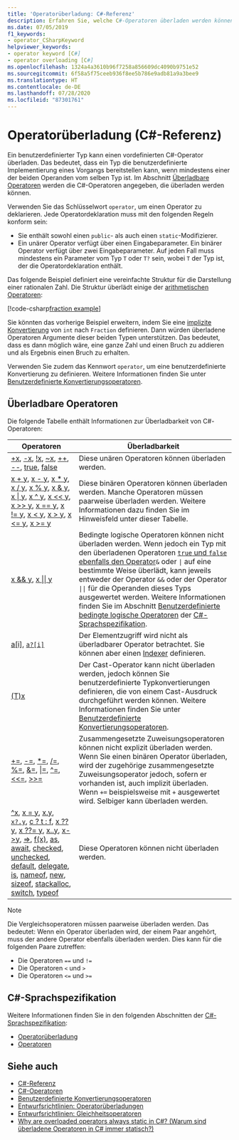 ```yaml
---
title: 'Operatorüberladung: C#-Referenz'
description: Erfahren Sie, welche C#-Operatoren überladen werden können und wie Sie dabei vorgehen sollten.
ms.date: 07/05/2019
f1_keywords:
- operator_CSharpKeyword
helpviewer_keywords:
- operator keyword [C#]
- operator overloading [C#]
ms.openlocfilehash: 1324a4a3610b96f7258a856609dc4090b9751e52
ms.sourcegitcommit: 6f58a5f75ceeb936f8ee5b786e9adb81a9a3bee9
ms.translationtype: HT
ms.contentlocale: de-DE
ms.lasthandoff: 07/28/2020
ms.locfileid: "87301761"
---
```

# <a name="operator-overloading-c-reference"></a>Operatorüberladung (C#-Referenz)

Ein benutzerdefinierter Typ kann einen vordefinierten C#-Operator überladen. Das bedeutet, dass ein Typ die benutzerdefinierte Implementierung eines Vorgangs bereitstellen kann, wenn mindestens einer der beiden Operanden vom selben Typ ist. Im Abschnitt [Überladbare Operatoren](#overloadable-operators) werden die C#-Operatoren angegeben, die überladen werden können.

Verwenden Sie das Schlüsselwort `operator`, um einen Operator zu deklarieren. Jede Operatordeklaration muss mit den folgenden Regeln konform sein:

- Sie enthält sowohl einen `public`- als auch einen `static`-Modifizierer.
- Ein unärer Operator verfügt über einen Eingabeparameter. Ein binärer Operator verfügt über zwei Eingabeparameter. Auf jeden Fall muss mindestens ein Parameter vom Typ `T` oder `T?` sein, wobei `T` der Typ ist, der die Operatordeklaration enthält.

Das folgende Beispiel definiert eine vereinfachte Struktur für die Darstellung einer rationalen Zahl. Die Struktur überlädt einige der [arithmetischen Operatoren](arithmetic-operators.md):

[!code-csharp[fraction example](snippets/OperatorOverloading.cs)]

Sie könnten das vorherige Beispiel erweitern, indem Sie eine [implizite Konvertierung](user-defined-conversion-operators.md) von `int` nach `Fraction` definieren. Dann würden überladene Operatoren Argumente dieser beiden Typen unterstützen. Das bedeutet, dass es dann möglich wäre, eine ganze Zahl und einen Bruch zu addieren und als Ergebnis einen Bruch zu erhalten.

Verwenden Sie zudem das Kennwort `operator`, um eine benutzerdefinierte Konvertierung zu definieren. Weitere Informationen finden Sie unter [Benutzerdefinierte Konvertierungsoperatoren](user-defined-conversion-operators.md).

## <a name="overloadable-operators"></a>Überladbare Operatoren

Die folgende Tabelle enthält Informationen zur Überladbarkeit von C#-Operatoren:

| Operatoren | Überladbarkeit |
| --------- | --------------- |
|[+x](arithmetic-operators.md#unary-plus-and-minus-operators), [-x](arithmetic-operators.md#unary-plus-and-minus-operators), [!x](boolean-logical-operators.md#logical-negation-operator-), [~x](bitwise-and-shift-operators.md#bitwise-complement-operator-), [++](arithmetic-operators.md#increment-operator-), [--](arithmetic-operators.md#decrement-operator---), [true](true-false-operators.md), [false](true-false-operators.md)|Diese unären Operatoren können überladen werden.|
|[x + y](addition-operator.md), [x - y](subtraction-operator.md), [x \* y](arithmetic-operators.md#multiplication-operator-), [x / y](arithmetic-operators.md#division-operator-), [x % y](arithmetic-operators.md#remainder-operator-), [x & y](boolean-logical-operators.md#logical-and-operator-), [x &#124; y](boolean-logical-operators.md#logical-or-operator-), [x ^ y](boolean-logical-operators.md#logical-exclusive-or-operator-), [x \<\< y](bitwise-and-shift-operators.md#left-shift-operator-), [x >> y](bitwise-and-shift-operators.md#right-shift-operator-), [x == y](equality-operators.md#equality-operator-), [x != y](equality-operators.md#inequality-operator-), [x \< y](comparison-operators.md#less-than-operator-), [x > y](comparison-operators.md#greater-than-operator-), [x \<= y](comparison-operators.md#less-than-or-equal-operator-), [x >= y](comparison-operators.md#greater-than-or-equal-operator-)|Diese binären Operatoren können überladen werden. Manche Operatoren müssen paarweise überladen werden. Weitere Informationen dazu finden Sie im Hinweisfeld unter dieser Tabelle.|
|[x && y](boolean-logical-operators.md#conditional-logical-and-operator-), [x &#124;&#124; y](boolean-logical-operators.md#conditional-logical-or-operator-)|Bedingte logische Operatoren können nicht überladen werden. Wenn jedoch ein Typ mit den überladenen Operatoren [`true` und `false` ebenfalls den Operator](true-false-operators.md)`&` oder <code>&#124;</code> auf eine bestimmte Weise überlädt, kann jeweils entweder der Operator `&&` oder der Operator <code>&#124;&#124;</code> für die Operanden dieses Typs ausgewertet werden. Weitere Informationen finden Sie im Abschnitt [Benutzerdefinierte bedingte logische Operatoren](~/_csharplang/spec/expressions.md#user-defined-conditional-logical-operators) der [C#-Sprachspezifikation](~/_csharplang/spec/introduction.md).|
|[a&#91;i&#93;](member-access-operators.md#indexer-operator-), [`a?[i]`](member-access-operators.md#null-conditional-operators--and-)|Der Elementzugriff wird nicht als überladbarer Operator betrachtet. Sie können aber einen [Indexer](../../programming-guide/indexers/index.md) definieren.|
|[(T)x](type-testing-and-cast.md#cast-expression)|Der Cast-Operator kann nicht überladen werden, jedoch können Sie benutzerdefinierte Typkonvertierungen definieren, die von einem Cast-Ausdruck durchgeführt werden können. Weitere Informationen finden Sie unter [Benutzerdefinierte Konvertierungsoperatoren](user-defined-conversion-operators.md).|
|[+=](arithmetic-operators.md#compound-assignment), [-=](arithmetic-operators.md#compound-assignment), [\*=](arithmetic-operators.md#compound-assignment), [/=](arithmetic-operators.md#compound-assignment), [%=](arithmetic-operators.md#compound-assignment), [&=](boolean-logical-operators.md#compound-assignment), [&#124;=](boolean-logical-operators.md#compound-assignment), [^=](boolean-logical-operators.md#compound-assignment), [\<\<=](bitwise-and-shift-operators.md#compound-assignment), [>>=](bitwise-and-shift-operators.md#compound-assignment)|Zusammengesetzte Zuweisungsoperatoren können nicht explizit überladen werden. Wenn Sie einen binären Operator überladen, wird der zugehörige zusammengesetzte Zuweisungsoperator jedoch, sofern er vorhanden ist, auch implizit überladen. Wenn `+=` beispielsweise mit `+` ausgewertet wird. Selbiger kann überladen werden.|
|[^x](member-access-operators.md#index-from-end-operator-), [x = y](assignment-operator.md), [x.y](member-access-operators.md#member-access-expression-), [`x?.y`](member-access-operators.md#null-conditional-operators--and-), [c ? t : f](conditional-operator.md), [x ?? y](null-coalescing-operator.md), [x ??= y](null-coalescing-operator.md), [x..y](member-access-operators.md#range-operator-), [x->y](pointer-related-operators.md#pointer-member-access-operator--), [=>](lambda-operator.md), [f(x)](member-access-operators.md#invocation-expression-), [as](type-testing-and-cast.md#as-operator), [await](await.md), [checked](../keywords/checked.md), [unchecked](../keywords/unchecked.md), [default](default.md), [delegate](delegate-operator.md), [is](type-testing-and-cast.md#is-operator), [nameof](nameof.md), [new](new-operator.md), [sizeof](sizeof.md), [stackalloc](stackalloc.md), [switch](switch-expression.md), [typeof](type-testing-and-cast.md#typeof-operator)|Diese Operatoren können nicht überladen werden.|

> [!NOTE]
> Die Vergleichsoperatoren müssen paarweise überladen werden. Das bedeutet: Wenn ein Operator überladen wird, der einem Paar angehört, muss der andere Operator ebenfalls überladen werden. Dies kann für die folgenden Paare zutreffen:
>
> - Die Operatoren `==` und `!=`
> - Die Operatoren `<` und `>`
> - Die Operatoren `<=` und `>=`

## <a name="c-language-specification"></a>C#-Sprachspezifikation

Weitere Informationen finden Sie in den folgenden Abschnitten der [C#-Sprachspezifikation](~/_csharplang/spec/introduction.md):

- [Operatorüberladung](~/_csharplang/spec/expressions.md#operator-overloading)
- [Operatoren](~/_csharplang/spec/classes.md#operators)

## <a name="see-also"></a>Siehe auch

- [C#-Referenz](../index.md)
- [C#-Operatoren](index.md)
- [Benutzerdefinierte Konvertierungsoperatoren](user-defined-conversion-operators.md)
- [Entwurfsrichtlinien: Operatorüberladungen](../../../standard/design-guidelines/operator-overloads.md)
- [Entwurfsrichtlinien: Gleichheitsoperatoren](../../../standard/design-guidelines/equality-operators.md)
- [Why are overloaded operators always static in C#? (Warum sind überladene Operatoren in C# immer statisch?)](https://docs.microsoft.com/archive/blogs/ericlippert/why-are-overloaded-operators-always-static-in-c)
